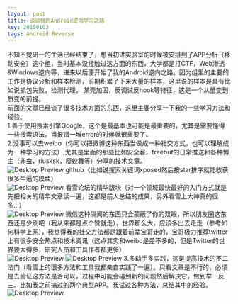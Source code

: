 ```yaml
---
layout: post
title: 谈谈我的Android逆向学习之路
key: 20150103
tags: Android Reverse
---
```

不知不觉研一的生活已经结束了，想当初进实验室的时候被安排到了APP分析（移动安全）这个组，当时基本没接触过这方面的东西，大学都是打CTF，Web渗透&Windows逆向等，进来以后便开始了我的Android逆向之路。因为组里的主要的工作是协议分析和样本检测，前期积累了下来大量的样本，这里说的样本是具有比如说抓包失败，检测代理， 某壳加固，反调试反hook等特征，这是一个从量变到质变的前提。  
前面的文章已经谈了很多技术方面的东西，这里主要分享一下我的一些学习方法和经验。  
1.善于使用搜索引擎Google，这个是最基本也可能是最重要的，尤其是需要懂得一些搜索语法，当报错一堆error的时候就很重要了。  
2.没事可以去weibo（你可以把微博这种东西当做成一种社交方式，也可以理解成为一种学习的方法）,尤其是里面的那些比如安全客，freebuf的日常推送和各种博主（非虫，riusksk，瘦蛟舞等）分享的技术文章。  
![Desktop Preview](https://raw.githubusercontent.com/la0s/la0s.github.io/master/screenshots/20180806.1.jpg)
github（比如说搜索关键词xposed然后按star排序就能收获很多牛逼的模块）  
![Desktop Preview](https://raw.githubusercontent.com/la0s/la0s.github.io/master/screenshots/20180806.2.jpg)
看雪论坛的精华版块（对一个领域最快最好的入门方式就是先把相关的精华文章读一遍，这都是前人总结的成果，另外看雪上大神真的很多...）  
![Desktop Preview](https://raw.githubusercontent.com/la0s/la0s.github.io/master/screenshots/20180806.3.jpg)
微信这种隔阂的东西只会蒙蔽了你的双眼，所以朋友圈这东西还是少刷吧（我从来都是点个赞就走），世界那么大，应该多出去走走（参考如何科学上网），我觉得我的社交方法都是跟着前辈宝哥走的，宝哥极力推荐twitter上有很多安全热点和技术资讯（这点其实和weibo是差不多的，但是Twitter的世界要大得多，研究人员和工具作者都更多）  
![Desktop Preview](https://raw.githubusercontent.com/la0s/la0s.github.io/master/screenshots/20180806.4.png)
![Desktop Preview](https://raw.githubusercontent.com/la0s/la0s.github.io/master/screenshots/20180806.5.png)
3.多动手多实践，这是提高技术的不二法门（看雪上的很多方法和工具我都亲自实践了一遍）。只看文章是不行的，必须是去验证这方法是否可以，过程中可能会碰到新的问题然后解决它，做到举一反三。比如我之前搞过的两个典型APP。我试过各种方法，总结其中的经验。  
![Desktop Preview](https://raw.githubusercontent.com/la0s/la0s.github.io/master/screenshots/20180806.6.png)
